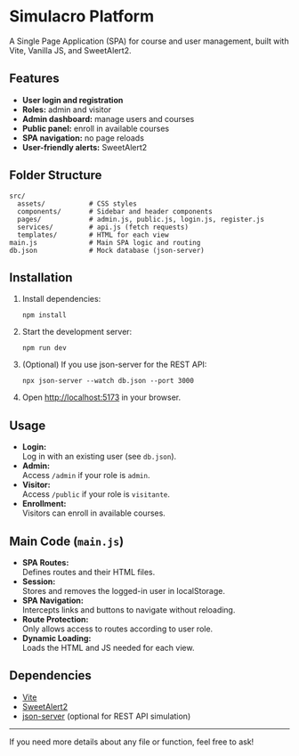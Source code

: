 # Simulacro Platform

A Single Page Application (SPA) for course and user management, built with Vite, Vanilla JS, and SweetAlert2.

## Features

- **User login and registration**
- **Roles:** admin and visitor
- **Admin dashboard:** manage users and courses
- **Public panel:** enroll in available courses
- **SPA navigation:** no page reloads
- **User-friendly alerts:** SweetAlert2

## Folder Structure

```
src/
  assets/           # CSS styles
  components/       # Sidebar and header components
  pages/            # admin.js, public.js, login.js, register.js
  services/         # api.js (fetch requests)
  templates/        # HTML for each view
main.js             # Main SPA logic and routing
db.json             # Mock database (json-server)
```

## Installation

1. Install dependencies:

   ```
   npm install
   ```

2. Start the development server:

   ```
   npm run dev
   ```

3. (Optional) If you use json-server for the REST API:

   ```
   npx json-server --watch db.json --port 3000
   ```

4. Open [http://localhost:5173](http://localhost:5173) in your browser.

## Usage

- **Login:**  
  Log in with an existing user (see `db.json`).
- **Admin:**  
  Access `/admin` if your role is `admin`.
- **Visitor:**  
  Access `/public` if your role is `visitante`.
- **Enrollment:**  
  Visitors can enroll in available courses.

## Main Code (`main.js`)

- **SPA Routes:**  
  Defines routes and their HTML files.
- **Session:**  
  Stores and removes the logged-in user in localStorage.
- **SPA Navigation:**  
  Intercepts links and buttons to navigate without reloading.
- **Route Protection:**  
  Only allows access to routes according to user role.
- **Dynamic Loading:**  
  Loads the HTML and JS needed for each view.

## Dependencies

- [Vite](https://vitejs.dev/)
- [SweetAlert2](https://sweetalert2.github.io/)
- [json-server](https://github.com/typicode/json-server) (optional for REST API simulation)

---

If you need more details about any file or function, feel free to ask!